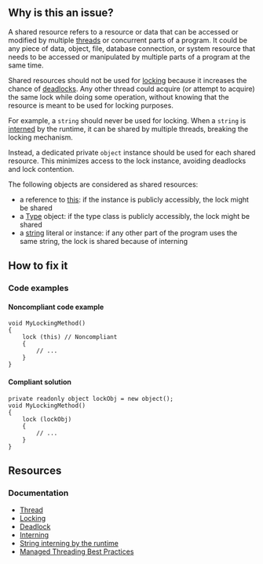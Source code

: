 ## Why is this an issue?
 
A shared resource refers to a resource or data that can be accessed or modified by multiple [threads](https://en.wikipedia.org/wiki/Thread_%28computing%29) or concurrent parts of a program. It could be any piece of data, object, file, database connection, or system resource that needs to be accessed or manipulated by multiple parts of a program at the same time.
 
Shared resources should not be used for [locking](https://en.wikipedia.org/wiki/Lock_%28computer_science%29) because it increases the chance of [deadlocks](https://en.wikipedia.org/wiki/Deadlock). Any other thread could acquire (or attempt to acquire) the same lock while doing some operation, without knowing that the resource is meant to be used for locking purposes.
 
For example, a `string` should never be used for locking. When a `string` is [interned](https://en.wikipedia.org/wiki/Interning_%28computer_science%29) by the runtime, it can be shared by multiple threads, breaking the locking mechanism.
 
Instead, a dedicated private `object` instance should be used for each shared resource. This minimizes access to the lock instance, avoiding deadlocks and lock contention.
 
The following objects are considered as shared resources:
 
- a reference to [this](https://learn.microsoft.com/en-us/dotnet/csharp/language-reference/keywords/this): if the instance is publicly
  accessibly, the lock might be shared
- a [Type](https://learn.microsoft.com/en-us/dotnet/api/system.type) object: if the type class is publicly accessibly, the lock might
  be shared
- a [string](https://learn.microsoft.com/en-us/dotnet/csharp/programming-guide/strings/) literal or instance: if any other part of the
  program uses the same string, the lock is shared because of interning

## How to fix it
 
### Code examples
 
#### Noncompliant code example

    void MyLockingMethod()
    {
        lock (this) // Noncompliant
        {
            // ...
        }
    }

#### Compliant solution

    private readonly object lockObj = new object();
    void MyLockingMethod()
    {
        lock (lockObj)
        {
            // ...
        }
    }

## Resources
 
### Documentation

- [Thread](https://en.wikipedia.org/wiki/Thread_%28computing%29)
- [Locking](https://en.wikipedia.org/wiki/Lock_%28computer_science%29)
- [Deadlock](https://en.wikipedia.org/wiki/Deadlock)
- [Interning](https://en.wikipedia.org/wiki/Interning_%28computer_science%29)
- [String interning by the runtime](https://learn.microsoft.com/en-us/dotnet/api/system.string.intern#remarks)
- [Managed Threading Best Practices](https://docs.microsoft.com/en-us/dotnet/standard/threading/managed-threading-best-practices)